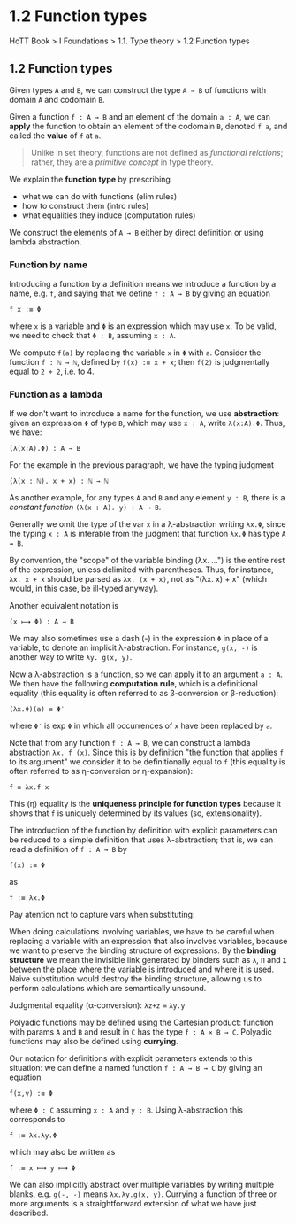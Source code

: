 # 1.2 Function types

HoTT Book > I Foundations > 1.1. Type theory > 1.2 Function types

## 1.2 Function types

Given types `A` and `B`, we can construct the type `A → B` of functions with domain `A` and codomain `B`.

Given a function `f : A → B` and an element of the domain `a : A`, we can **apply** the function to obtain an element of the codomain `B`, denoted `f a`, and called the **value** of `f` at `a`.

>Unlike in set theory, functions are not defined as *functional relations*; rather, they are a *primitive concept* in type theory.


We explain the **function type** by prescribing
- what we can do with functions (elim rules)
- how to construct them (intro rules)
- what equalities they induce (computation rules)


We construct the elements of `A → B` either by direct definition or using lambda abstraction.

### Function by name

Introducing a function by a definition means we introduce a function by a name, e.g. `f`, and saying that we define `f : A → B` by giving an equation

    f x :≡ Φ

where `x` is a variable and `Φ` is an expression which may use `x`. To be valid, we need to check that `Φ : B`, assuming `x : A`.

We compute `f(a)` by replacing the variable `x` in `Φ` with `a`. Consider the function `f : ℕ → ℕ`, defined by `f(x) :≡ x + x`; then `f(2)` is judgmentally equal to `2 + 2`, i.e. to 4.

### Function as a lambda

If we don't want to introduce a name for the function, we use **abstraction**: given an expression `Φ` of type `B`, which may use `x : A`, write `λ(x:A).Φ`. Thus, we have:

    (λ(x:A).Φ) : A → B

For the example in the previous paragraph, we have the typing judgment

    (λ(x : ℕ). x + x) : ℕ → ℕ


As another example, for any types `A` and `B` and any element `y : B`, there is a *constant function* `(λ(x : A). y) : A → B`.

Generally we omit the type of the var `x` in a λ-abstraction writing `λx.Φ`, since the typing `x : A` is inferable from the judgment that function `λx.Φ` has type `A → B`.

By convention, the "scope" of the variable binding (λx. …") is the entire rest of the expression, unless delimited with parentheses. Thus, for instance, `λx. x + x` should be parsed as `λx. (x + x)`, not as "(λx. x) + x" (which would, in this case, be ill-typed anyway).

Another equivalent notation is

    (x ⟼ Φ) : A → B

We may also sometimes use a dash (-) in the expression `Φ` in place of a variable, to denote an implicit λ-abstraction. For instance, `g(x, -)` is another way to write `λy. g(x, y)`.

Now a λ-abstraction is a function, so we can apply it to an argument `a : A`. We then have the following **computation rule**, which is a definitional equality (this equality is often referred to as β-conversion or β-reduction):

    (λx.Φ)(a) ≡ Φ′

where `Φ′` is exp `Φ` in which all occurrences of `x` have been replaced by `a`.

Note that from any function `f : A → B`, we can construct a lambda abstraction `λx. f (x)`. Since this is by definition "the function that applies `f` to its argument" we consider it to be definitionally equal to `f` (this equality is often referred to as η-conversion or η-expansion):

    f ≡ λx.f x

This (η) equality is the **uniqueness principle for function types** because it shows that `f` is uniquely determined by its values (so, extensionality).


The introduction of the function by definition with explicit parameters can be reduced to a simple definition that uses λ-abstraction; that is, we can read a definition of `f : A → B` by 

    f(x) :≡ Φ

as

    f :≡ λx.Φ


Pay atention not to capture vars when substituting:

When doing calculations involving variables, we have to be careful when replacing a variable with an expression that also involves variables, because we want to preserve the binding structure of expressions. By the **binding structure** we mean the invisible link generated by binders such as `λ`, `Π` and `Σ` between the place where the variable is introduced and where it is used. Naive substitution would destroy the binding structure, allowing us to perform calculations which are semantically unsound.

Judgmental equality (α-conversion): `λz+z` ≡ `λy.y` 

Polyadic functions may be defined using the Cartesian product: function with params `A` and `B` and result in `C` has the type `f : A × B → C`. Polyadic functions may also be defined using **currying**.

Our notation for definitions with explicit parameters extends to this situation: we can define a named function `f : A → B → C` by giving an equation

    f(x,y) :≡ Φ

where `Φ : C` assuming `x : A` and `y : B`. Using λ-abstraction this corresponds to

    f :≡ λx.λy.Φ

which may also be written as

    f :≡ x ⟼ y ⟼ Φ

We can also implicitly abstract over multiple variables by writing multiple blanks, e.g. `g(-, -)` means `λx.λy.g(x, y)`. Currying a function of three or more arguments is a straightforward extension of what we have just described.
